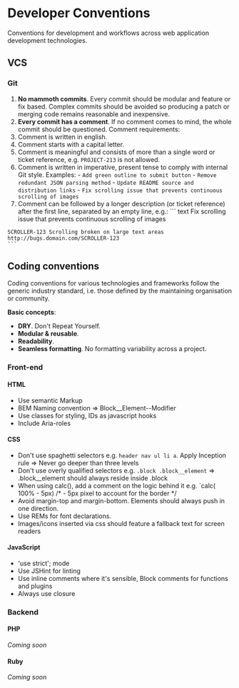 # Developer Conventions
Conventions for development and workflows across web application development technologies.

## VCS
### Git
1. __No mammoth commits__. Every commit should be modular and feature or fix based. Complex
commits should be avoided so producing a patch or merging code remains reasonable and inexpensive.
2. __Every commit has a comment__. If no comment comes to mind, the whole commit should be questioned. Comment requirements:
  1. Comment is written in english.
  2. Comment starts with a capital letter.
  3. Comment is meaningful and consists of more than a single word or ticket reference, e.g. `PROJECT-213` is not allowed.
  4. Comment is written in imperative, present tense to comply with internal Git style. Examples:
    - `Add green outline to submit button`
    - `Remove redundant JSON parsing method`
    - `Update README source and distribution links`
    - `Fix scrolling issue that prevents continuous scrolling of images`
  5. Comment can be followed by a longer description (or ticket reference) after the first line, separated by an empty line, e.g.:
    ``` text
    Fix scrolling issue that prevents continuous scrolling of images

    SCROLLER-123 Scrolling broken on large text areas
    http://bugs.domain.com/SCROLLER-123
    ```   

## Coding conventions

Coding conventions for various technologies and frameworks follow the generic industry standard, i.e. those defined by the maintaining organisation or community.

__Basic concepts__:
- __DRY__. Don't Repeat Yourself.
- __Modular & reusable__. 
- __Readability__.
- __Seamless formatting__. No formatting variability across a project.

### Front-end
#### HTML
- Use semantic Markup
- BEM Naming convention => Block__Element--Modifier
- Use classes for styling, IDs as javascript hooks
- Include Aria-roles

#### CSS
- Don't use spaghetti selectors e.g. `header nav ul li a`. Apply Inception rule => Never go deeper than three levels
- Don't use overly qualified selectors e.g. `.block .block__element` => .block__element should always reside inside .block
- When using calc(), add a comment on the logic behind it e.g. `calc( 100% - 5px) /* - 5px pixel to account for the border */
- Avoid margin-top and margin-bottom. Elements should always push in one direction.
- Use REMs for font declarations.
- Images/icons inserted via css should feature a fallback text for screen readers

#### JavaScript
- 'use strict'; mode
- Use JSHint for linting
- Use inline comments where it's sensible, Block comments for functions and plugins
- Always use closure

### Backend
#### PHP
_Coming soon_
#### Ruby
_Coming soon_
